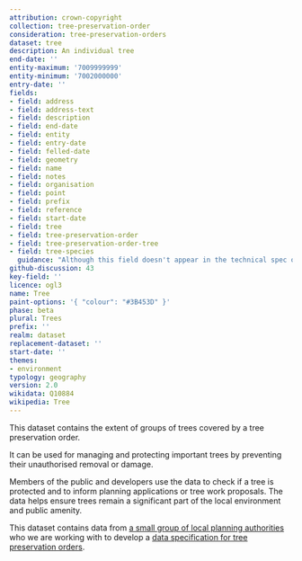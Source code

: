 ```yaml
---
attribution: crown-copyright
collection: tree-preservation-order
consideration: tree-preservation-orders
dataset: tree
description: An individual tree
end-date: ''
entity-maximum: '7009999999'
entity-minimum: '7002000000'
entry-date: ''
fields:
- field: address
- field: address-text
- field: description
- field: end-date
- field: entity
- field: entry-date
- field: felled-date
- field: geometry
- field: name
- field: notes
- field: organisation
- field: point
- field: prefix
- field: reference
- field: start-date
- field: tree
- field: tree-preservation-order
- field: tree-preservation-order-tree
- field: tree-species
  guidance: "Although this field doesn't appear in the technical spec or guidance if an LPA provides a species column we can map it to this" 
github-discussion: 43
key-field: ''
licence: ogl3
name: Tree
paint-options: '{ "colour": "#3B453D" }'
phase: beta
plural: Trees
prefix: ''
realm: dataset
replacement-dataset: ''
start-date: ''
themes:
- environment
typology: geography
version: 2.0
wikidata: Q10884
wikipedia: Tree
---
```


This dataset contains the extent of groups of trees covered by a tree preservation order.

It can be used for managing and protecting important trees by preventing their unauthorised removal or damage.

Members of the public and developers use the data to check if a tree is protected and to inform planning applications or tree work proposals. The data helps ensure trees remain a significant part of the local environment and public amenity.

This dataset contains data from [a small group of local planning authorities](/about/) who we are working with to develop a [data specification for tree preservation orders](https://www.digital-land.info/guidance/specifications/tree-preservation-order).
